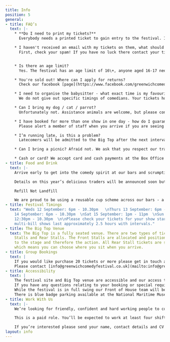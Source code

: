 ```yaml
---
title: Info
position: 5
general:
- title: FAQ’s
  text: |-
    * **Do I need to print my tickets?**
      Everybody needs a printed ticket to gain entry to the festival. If you don't have a printer, don't worry, our on-site Box Office can print your tickets for you - head straight there when you arrive.

    * I haven't received an email with my tickets on them, what should I do?
      First, check your spam! If you have no luck there contact your ticket provider [directly](https://www.seetickets.com/CustomerService) (SEE Tickets are our primary provider). Have ready all of your booking information and they will be able to send you through your tickets.


    * Is there an age limit?
      Yes. The festival has an age limit of 16\+, anyone aged 16-17 needs to be accompanied by an adult. You may be refused entry if our staff think you are under 16, so please bring ID if you're concerned. We do not offer refunds to ticket-holders who are denied entry. Apologies to all you younger comedy fans out there!

    * You're sold out! Where can I apply for returns?
      Check our facebook [page](https://www.facebook.com/greenwichcomedyfestival). Anyone who can't make it to a gig may try to pass on their tickets via our facebook page. Do not buy tickets from external sources as they may not be accepted on the door.

    * I need to organise the babysitter - what exact time is my favourite comedian performing?
      We do not give out specific timings of comedians. Your tickets however will provide information on the festival open and show start times and we estimate that our multi-bill shows last approximately 2.5 hours.

    * Can I bring my dog / cat / parrot?
      Unfortunately not. Assistance animals are welcome, but please contact [info@greenwichcomedyfestival.co.uk](mailto:info@greenwichcomedyfestival.co.uk) ahead of your show to organise.

    * I have booked for more than one show in one day - how do I guarantee entry to the venue without having to re-enter?
      Please alert a member of staff when you arrive if you are seeing more than one show in a day, and they can check your tickets and give you the correct credentials so you don't have to leave and re-enter the festival again. You will still need to vacate the venue itself between shows though.

    * I’m running late, is this a problem?
      Latecomers will be admitted to the Big Top after the next interval - so please try and arrive in plenty of time to catch all the glorious comedy!

    * Can I bring a picnic? Afraid not. We ask that you respect our traders and do not try and bring food or drink into the festival, if you do you will be asked to leave it outside. But worry not, we’ve lined up an array of bars and delicious street-food eateries to satisfy all possible palettes.

    * Cash or card? We accept card and cash payments at the Box Office and across our bars, most of our food vendors will also accept card payments as well, of course, as cash!
- title: Food and Drink
  text: |-
    Arrive early to get into the comedy spirit at our bars and scrumptious street-food stalls.

    Details on this year’s delicious traders will be announced soon but rest assured, there’ll be something to suit every possible palette!

    Refill Not Landfill

    We are proud to be using a reusable cup scheme across our bars - a £1 deposit will get you a ‘green’ cup that you can replace for a clean cup and then get your £1 back at the end of the night when you return the cup.
- title: Festival Timings
  text: "Weds 12 September: 6pm - 10.30pm   \nThurs 13 September: 6pm - 10.30pm  \nFri
    14 September: 6pm - 10.30pm  \nSat 15 September: 1pm - 11pm  \nSun 16 September:
    12:30pm - 10.30pm  \n\nPlease check your tickets for your show start times, the
    multi-bill shows last approximately 2.5 hours with intervals."
- title: The Big Top Venue
  text: The Big Top is a fully seated venue. There are two types of tickets; Front
    Stalls and Rear Stalls. The Front Stalls are allocated and positioned closest
    to the stage and therefore the action. All Rear Stall tickets are sold as unreserved
    which means you can choose where you sit when you arrive.
- title: Group Bookings
  text: |
    If you would like purchase 20 tickets or more please get in touch and we’ll help you with the necessary arrangements. We can offer you and your guests a dedicated seating area within the festival site as well as in the Big Top plus pre-ordered food and drinks from our bars and food vendors.
    Please contact [info@greenwichcomedyfestival.co.uk](mailto:info@greenwichcomedyfestival.co.uk) with GROUP BOOKING in the subject line and we’ll be in touch soon.
- title: Accessibility
  text: |
    The festival site and Big Top venue are accessible and our access tickets are sold with a free essential companion ticket through our online ticketing partner SEE Tickets. 
    If you have any questions relating to your booking or special requirements please contact [info@greenwichcomedyfestival.co.uk](mailto:info@greenwichcomedyfestival.co.uk) with ACCESS in the subject line and we’ll be in touch soon. If you prefer to call please contact SEE Tickets on the numbers below and they will liaise with us on your behalf.
    While the festival is in full swing our Front of House team will be on hand to assist you in anyway they can.
    There is blue badge parking available at the National Maritime Museum’s car park, accessed via Park Row.
- title: Work With Us
  text: |-
    We’re looking for friendly, confident and hard working people to come and work on our bars during the festival. Previous bar experience is essential and you must be over 18. You’ll be part of the team and enjoy all the perks that go with that. In return you’ll be punctual, reliable and ready to hop to action at any given moment.

    This is a paid role. You’ll be expected to work at least four shifts during the festival with full availability from 12th to 16th September regarded very highly.

    If you’re interested please send your name, contact details and CV to [sparkleandspirit@outlook.com](mailto:sparkleandspirit@outlook.com) with GCF BAR CREW in the subject line.
layout: info
---
```


